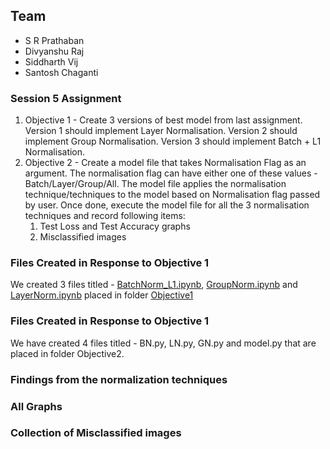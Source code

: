 ## Team ##

* S R Prathaban
* Divyanshu Raj
* Siddharth Vij
* Santosh Chaganti

### Session 5 Assignment ###
1. Objective 1 - Create 3 versions of best model from last assignment. Version 1 should implement Layer Normalisation. Version 2 should implement Group Normalisation. Version 3 should implement Batch + L1 Normalisation.
2. Objective 2 - Create a model file that takes Normalisation Flag as an argument. The normalisation flag can have either one of these values - Batch/Layer/Group/All. The model file 
applies the normalisation technique/techniques to the model based on Normalisation flag passed by user. Once done, execute the model file for all the 3 normalisation techniques 
and record following items:
    1. Test Loss and Test Accuracy graphs
    2. Misclassified images

### Files Created in Response to Objective 1
We created 3 files titled - [BatchNorm_L1.ipynb](https://github.com/siddharthvij10/EVA6/blob/dev_unpublished/Session6/Objective1/BatchNorm_L1.ipynb), [GroupNorm.ipynb](https://github.com/siddharthvij10/EVA6/blob/dev_unpublished/Session6/Objective1/GroupNorm.ipynb) and [LayerNorm.ipynb](https://github.com/siddharthvij10/EVA6/blob/dev_unpublished/Session6/Objective1/LayerNorm.ipynb) placed in folder [Objective1](https://github.com/siddharthvij10/EVA6/tree/dev_unpublished/Session6/Objective1)

### Files Created in Response to Objective 1
We have created 4 files titled - BN.py, LN.py, GN.py and model.py that are placed in folder Objective2.

### Findings from the normalization techniques

### All Graphs

### Collection of Misclassified images


